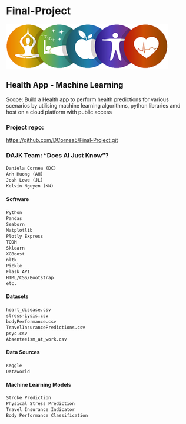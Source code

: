 # Final-Project

![Logo](Images/HealthAppLogo.png)  

## Health App - Machine Learning  


Scope: Build a Health app to perform health predictions for various scenarios by utilising machine learning algorithms, python libraries amd host on a cloud platform with public access

### Project repo: 
https://github.com/DCornea5/Final-Project.git

### DAJK Team: “Does AI Just Know”? 
    Daniela Cornea (DC)
    Anh Huong (AH)
    Josh Lowe (JL)
    Kelvin Nguyen (KN)

#### Software
    Python  
    Pandas  
    Seaborn  
    Matplotlib  
    Plotly Express  
    TQDM
    Sklearn
    XGBoost
    nltk  
    Pickle  
    Flask API
    HTML/CSS/Bootstrap  
    etc.  

#### Datasets
    heart_disease.csv  
    stress-Lysis.csv
    bodyPerformance.csv
    TravelInsurancePredictions.csv
    psyc.csv
    Absenteeism_at_work.csv 

#### Data Sources
    Kaggle
    Dataworld

#### Machine Learning Models  
    Stroke Prediction
    Physical Stress Prediction
    Travel Insurance Indicator
    Body Performance Classification








